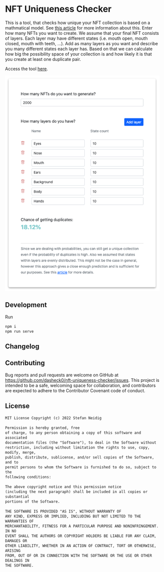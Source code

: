 # NFT Uniqueness Checker
<!-- section: Introduction -->
<!-- Describe briefly what your software is. What problem does it solve? At what target audience is it aimed? -->
This is a tool, that checks how unique your NFT collection is based on a mathmatical model. See <a href="https://dev.to/dasheck0/how-to-check-how-unique-your-nft-collection-really-is-15be" target="_blank">this article</a> for more information about this. Enter how many NFTs you want to create. We assume that your final NFT consists of layers. Each layer may have different states (i.e. mouth open, mouth closed, mouth with teeth, ...). Add as many layers as you want and describe you many different states each layer has. Based on that we can calculate how big the possibility space of your collection is and how likely it is that you create at least one duplicate pair.

Access the tool <a href="https://nft-uniqueness-checker.vercel.app/" target="_blank">here</a>.

![](/art/screenshot.png)

## Development
<!-- section: Development -->
<!-- If you software is developed within a team you shhould include this section. Describe how to setup thhe project. Include dependencies, conventions and other things to know in order to start developing. In short: After reading this section everyone should be able to develop this piece of software. -->
<!--
Possible subsections

### How to setup and run this project
### Commit messages
### How to publish a release
### Tests
-->
Run 
```
npm i 
npm run serve
```

## Changelog
<!-- section: Changelog --> 
<!-- Describe that changes made to the software by version. Note that this should be done automatically. -->

## Contributing
<!-- section: Contributing -->
<!-- Describe what action one should take in order to contribute. Does a certain styleguide has to be adhered. How can one apply changes (i.e. push vs. pull request)? -->
Bug reports and pull requests are welcome on GitHub at https://github.com/dasheck0/nft-uniqueness-checker/issues. This project is intended to be a safe, welcoming space for collaboration, and contributors are expected to adhere to the Contributor Covenant code of conduct.

## License
<!-- section: License -->
<!-- Describe the license under which your software is published. Note that an unlicensed piece of software is most likely never used. So do not skip tihs part! -->
```
MIT License Copyright (c) 2022 Stefan Neidig

Permission is hereby granted, free
of charge, to any person obtaining a copy of this software and associated
documentation files (the "Software"), to deal in the Software without
restriction, including without limitation the rights to use, copy, modify, merge,
publish, distribute, sublicense, and/or sell copies of the Software, and to
permit persons to whom the Software is furnished to do so, subject to the
following conditions:

The above copyright notice and this permission notice
(including the next paragraph) shall be included in all copies or substantial
portions of the Software.

THE SOFTWARE IS PROVIDED "AS IS", WITHOUT WARRANTY OF
ANY KIND, EXPRESS OR IMPLIED, INCLUDING BUT NOT LIMITED TO THE WARRANTIES OF
MERCHANTABILITY, FITNESS FOR A PARTICULAR PURPOSE AND NONINFRINGEMENT. IN NO
EVENT SHALL THE AUTHORS OR COPYRIGHT HOLDERS BE LIABLE FOR ANY CLAIM, DAMAGES OR
OTHER LIABILITY, WHETHER IN AN ACTION OF CONTRACT, TORT OR OTHERWISE, ARISING
FROM, OUT OF OR IN CONNECTION WITH THE SOFTWARE OR THE USE OR OTHER DEALINGS IN
THE SOFTWARE.
```